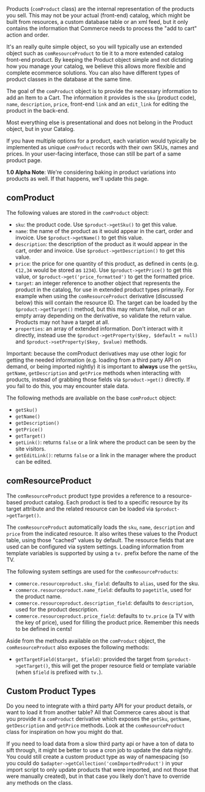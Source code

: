 Products (`comProduct` class) are the internal representation of the products you sell. This may not be your actual (front-end) catalog, which might be built from resources, a custom database table or an xml feed, but it only contains the information that Commerce needs to process the "add to cart" action and order.

It's an really quite simple object, so you will typically use an extended object such as `comResourceProduct` to tie it to a more extended catalog front-end product. By keeping the Product object simple and not dictating how you manage your catalog, we believe this allows more flexible and complete ecommerce solutions. You can also have different types of product classes in the database at the same time.

The goal of the `comProduct` object is to provide the necessary information to add an Item to a Cart. The information it provides is the `sku` (product code), `name`, `description`, `price`, front-end `link` and an `edit_link` for editing the product in the back-end.
 
Most everything else is presentational and does not belong in the Product object, but in your Catalog.

If you have multiple options for a product, each variation would typically be implemented as unique `comProduct` records with their own SKUs, names and prices. In your user-facing interface, those can still be part of a same product page.

**1.0 Alpha Note**: We're considering baking in product variations into products as well. If that happens, we'll update this page. 

## comProduct

The following values are stored in the `comProduct` object:

- `sku`: the product code. Use `$product->getSku()` to get this value.
- `name`: the name of the product as it would appear in the cart, order and invoice. Use `$product->getName()` to get this value.
- `description`: the description of the product as it would appear in the cart, order and invoice. Use `$product->getDescription()` to get this value.
- `price`: the price for one quantity of this product, as defined in cents (e.g. `€12,34` would be stored as `1234`). Use `$product->getPrice()` to get this value, or `$product->get('price_formatted')` to get the formatted price.
- `target`: an integer reference to another object that represents the product in the catalog, for use in extended product types primarily. For example when using the `comResourceProduct` derivative (discussed below) this will contain the resource ID. The target can be loaded by the `$product->getTarget()` method, but this may return false, null or an empty array depending on the derivative, so validate the return value. Products may not have a target at all.
- `properties`: an array of extended information. Don't interact with it directly, instead use the `$product->getProperty($key, $default = null)` and `$product->setProperty($key, $value)` methods.

Important: because the comProduct derivatives may use other logic for getting the needed information (e.g. loading from a third party API on demand, or being imported nightly) it is important to **always** use the `getSku`, `getName`, `getDescription` and `getPrice` methods when interacting with products, instead of grabbing those fields via `$product->get()` directly. If you fail to do this, you may encounter stale data.

The following methods are available on the base `comProduct` object:

- `getSku()`
- `getName()`
- `getDescription()`
- `getPrice()`
- `getTarget()`
- `getLink()`: returns `false` or a link where the product can be seen by the site visitors.
- `getEditLink()`: returns `false` or a link in the manager where the product can be edited.

## comResourceProduct

The `comResourceProduct` product type provides a reference to a resource-based product catalog. Each product is tied to a specific resource by its target attribute and the related resource can be loaded via `$product->getTarget()`.

The `comResourceProduct` automatically loads the `sku`, `name`, `description` and `price` from the indicated resource. It also writes these values to the Product table, using those "cached" values by default. The resource fields that are used can be configured via system settings. Loading information from template variables is supported by using a `tv.` prefix before the name of the TV. 

The following system settings are used for the `comResourceProducts`:

- `commerce.resourceproduct.sku_field`: defaults to `alias`, used for the sku.
- `commerce.resourceproduct.name_field`: defaults to `pagetitle`, used for the product name.
- `commerce.resourceproduct.description_field`: defaults to `description`, used for the product description.
- `commerce.resourceproduct.price_field`: defaults to `tv.price` (a TV with the key of price), used for filling the product price. Remember this needs to be defined in cents!

Aside from the methods available on the `comProduct` object, the `comResourceProduct` also exposes the following methods:

- `getTargetField($target, $field)`: provided the target from `$product->getTarget()`, this will get the proper resource field or template variable (when `$field` is prefixed with `tv.`).

## Custom Product Types

Do you need to integrate with a third party API for your product details, or want to load it from another table? All that Commerce cares about is that you provide it a `comProduct` derivative which exposes the `getSku`, `getName`, `getDescription` and `getPrice` methods. Look at the `comResourceProduct` class for inspiration on how you might do that.

If you need to load data from a slow third party api or have a ton of data to sift through, it might be better to use a cron job to update the data nightly. You could still create a custom product type as way of namespacing (so you could do `$adapter->getCollection('comImportedProduct')` in your import script to only update products that were imported, and not those that were manually created), but in that case you likely don't have to override any methods on the class.
